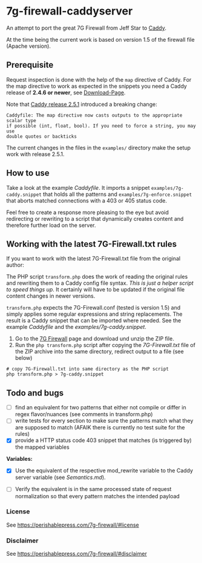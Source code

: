 # 7g-firewall-caddyserver
An attempt to port the great 7G Firewall from Jeff Star to [Caddy](https://caddyserver.com/).

At the time being the current work is based on version 1.5 of the firewall file (Apache version).

## Prerequisite

Request inspection is done with the help of the `map` directive of Caddy. For the map directive to work as expected in the snippets you need a Caddy release of **2.4.6 or newer**, see [Download-Page](https://caddyserver.com/download).

Note that [Caddy release 2.5.1](https://github.com/caddyserver/caddy/releases) introduced a breaking change:

```
Caddyfile: The map directive now casts outputs to the appropriate scalar type
if possible (int, float, bool). If you need to force a string, you may use
double quotes or backticks
```

The current changes in the files in the `examples/` directory make the setup work with release 2.5.1.

## How to use

Take a look at the example _Caddyfile_. It imports a snippet `examples/7g-caddy.snippet` that holds all the patterns and `examples/7g-enforce.snippet` that aborts matched connections with a 403 or 405 status code.

Feel free to create a response more pleasing to the eye but avoid redirecting or rewriting to a script that dynamically creates content and therefore further load on the server.

## Working with the latest 7G-Firewall.txt rules

If you want to work with the latest 7G-Firewall.txt file from the original author:

The PHP script `transform.php` does the work of reading the original rules and rewriting them to a Caddy config file syntax. _This is just a helper script to speed things up_. It certainly will have to be updated if the original file content changes in newer versions.

`transform.php` expects the 7G-Firewall.conf (tested is version 1.5) and simply applies some regular expressions and string replacements. The result is a Caddy snippet that can be imported where needed. See the example _Caddyfile_ and the _examples/7g-caddy.snippet_.

1. Go to the [7G Firewall](https://perishablepress.com/7g-firewall/#download) page and download und unzip the ZIP file.
2. Run the `php transform.php` script after copying the _7G-Firewall.txt_ file of the ZIP archive into the same directory, redirect output to a file (see below)

```
# copy 7G-Firewall.txt into same directory as the PHP script
php transform.php > 7g-caddy.snippet
```

## Todo and bugs

- [ ] find an equivalent for two patterns that either not compile or differ in regex flavor/nuances (see comments in transform.php)
- [ ] write tests for every section to make sure the patterns match what they are supposed to match (AFAIK there is currently no test suite for the rules)
- [x] provide a HTTP status code 403 snippet that matches (is triggered by) the mapped variables

**Variables:**
- [x] Use the equivalent of the respective mod_rewrite variable to the Caddy server variable (see _Semantics.md_).
- [ ] Verify the equivalent is in the same processed state of request normalization so that every pattern matches the intended payload


### License

See https://perishablepress.com/7g-firewall/#license

### Disclaimer

See https://perishablepress.com/7g-firewall/#disclaimer

